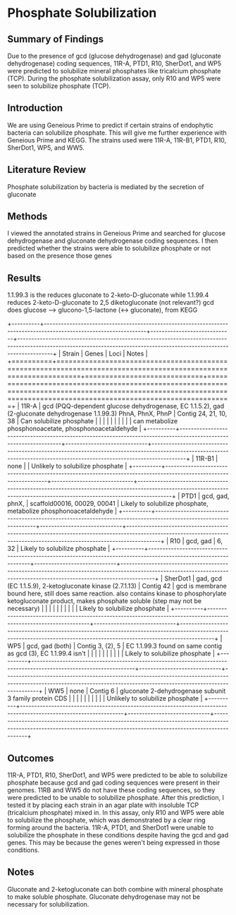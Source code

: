 # Phosphate Solubilization

## Summary of Findings

Due to the presence of gcd (glucose dehydrogenase) and gad (gluconate dehydrogenase) coding sequences, 11R-A, PTD1, R10, SherDot1, and WP5 were predicted to solubilize mineral phosphates like tricalcium phosphate (TCP). During the phosphate solubilization assay, only R10 and WP5 were seen to solubilize phosphate (TCP).

## Introduction

We are using Geneious Prime to predict if certain strains of endophytic bacteria can solubilize phosphate. This will give me further experience with Geneious Prime and KEGG. The strains used were 11R-A, 11R-B1, PTD1, R10, SherDot1, WP5, and WW5.

## Literature Review

Phosphate solubilization by bacteria is mediated by the secretion of gluconate

## Methods

I viewed the annotated strains in Geneious Prime and searched for glucose dehydrogenase and gluconate dehydrogenase coding sequences. I then predicted whether the strains were able to solubilize phosphate or not based on the presence those genes

## Results

1.1.99.3 is the reduces gluconate to 2-keto-D-gluconate while 1.1.99.4 reduces 2-keto-D-gluconate to 2,5 diketogluconate (not relevant?) gcd does glucose --\> glucono-1,5-lactone (\<-\> gluconate), from KEGG

+----------+------------------------------------------------------------------------------------------------------------------+-----------------------------+------------------------------------------------------------------------------------------------------------------------------------------------------------------------+
| Strain   | Genes                                                                                                            | Loci                        | Notes                                                                                                                                                                  |
+==========+==================================================================================================================+=============================+========================================================================================================================================================================+
| 11R-A    | gcd (PQQ-dependent glucose dehydrogenase, EC 1.1.5.2), gad (2-gluconate dehydrogenase 1.1.99.3) PhnA, PhnX, PhnP | Contig 24, 21, 10, 38       | Can solubilize phosphate                                                                                                                                               |
|          |                                                                                                                  |                             |                                                                                                                                                                        |
|          |                                                                                                                  |                             | can metabolize phosphonoacetate, phosphonoacetaldehyde                                                                                                                 |
+----------+------------------------------------------------------------------------------------------------------------------+-----------------------------+------------------------------------------------------------------------------------------------------------------------------------------------------------------------+
| 11R-B1   | none                                                                                                             |                             | Unlikely to solubilize phosphate                                                                                                                                       |
+----------+------------------------------------------------------------------------------------------------------------------+-----------------------------+------------------------------------------------------------------------------------------------------------------------------------------------------------------------+
| PTD1     | gcd, gad, phnX,                                                                                                  | scaffold00016, 00029, 00041 | Likely to solubilize phosphate, metabolize phosphonoacetaldehyde                                                                                                       |
+----------+------------------------------------------------------------------------------------------------------------------+-----------------------------+------------------------------------------------------------------------------------------------------------------------------------------------------------------------+
| R10      | gcd, gad                                                                                                         | 6, 32                       | Likely to solubilize phosphate                                                                                                                                         |
+----------+------------------------------------------------------------------------------------------------------------------+-----------------------------+------------------------------------------------------------------------------------------------------------------------------------------------------------------------+
| SherDot1 | gad, gcd (EC 1.1.5.9), 2-ketogluconate kinase (2.7.1.13)                                                         | Contig 42                   | gcd is membrane bound here, still does same reaction. also contains kinase to phosphorylate ketogluconate product, makes phosphate soluble (step may not be necessary) |
|          |                                                                                                                  |                             |                                                                                                                                                                        |
|          |                                                                                                                  |                             | Likely to solubilize phosphate                                                                                                                                         |
+----------+------------------------------------------------------------------------------------------------------------------+-----------------------------+------------------------------------------------------------------------------------------------------------------------------------------------------------------------+
| WP5      | gcd, gad (both)                                                                                                  | Contig 3, (2), 5            | EC 1.1.99.3 found on same contig as gcd (3), EC 1.1.99.4 isn't                                                                                                         |
|          |                                                                                                                  |                             |                                                                                                                                                                        |
|          |                                                                                                                  |                             | Likely to solubilize phosphate                                                                                                                                         |
+----------+------------------------------------------------------------------------------------------------------------------+-----------------------------+------------------------------------------------------------------------------------------------------------------------------------------------------------------------+
| WW5      | none                                                                                                             | Contig 6                    | gluconate 2-dehydrogenase subunit 3 family protein CDS                                                                                                                 |
|          |                                                                                                                  |                             |                                                                                                                                                                        |
|          |                                                                                                                  |                             | Unlikely to solubilize phosphate                                                                                                                                       |
+----------+------------------------------------------------------------------------------------------------------------------+-----------------------------+------------------------------------------------------------------------------------------------------------------------------------------------------------------------+

## Outcomes

11R-A, PTD1, R10, SherDot1, and WP5 were predicted to be able to solubilize phosphate because gcd and gad coding sequences were present in their genomes. 11RB and WW5 do not have these coding sequences, so they were predicted to be unable to solubilize phosphate. After this prediction, I tested it by placing each strain in an agar plate with insoluble TCP (tricalcium phosphate) mixed in. In this assay, only R10 and WP5 were able to solubilize the phosphate, which was demonstrated by a clear ring forming around the bacteria. 11R-A, PTD1, and SherDot1 were unable to solubilize the phosphate in these conditions despite having the gcd and gad genes. This may be because the genes weren't being expressed in those conditions.

## Notes

Gluconate and 2-ketogluconate can both combine with mineral phosphate to make soluble phosphate. Gluconate dehydrogenase may not be necessary for solubilization.
